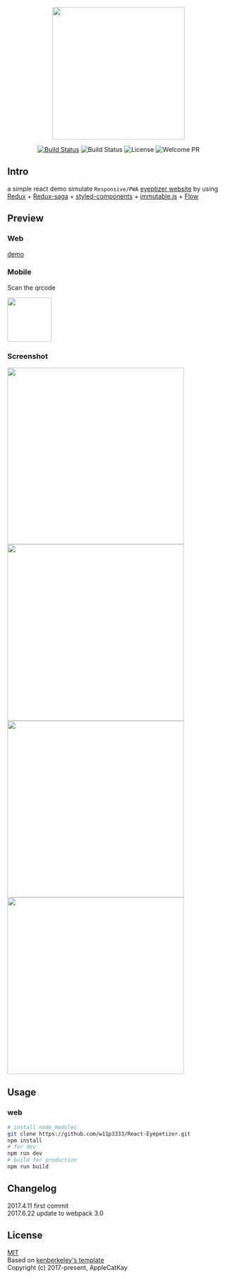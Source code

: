 
<p align="center">
<img width="300" src="http://upload-images.jianshu.io/upload_images/1449048-c24f9c7cc780da4b.png?imageMogr2/auto-orient/strip%7CimageView2/2/w/1240" />
</p>

<p align="center">
  <a href="https://circleci.com/gh/w11p3333/React-Eyepetizer/tree/master"><img src="https://circleci.com/gh/w11p3333/React-Eyepetizer.svg?style=shield&circle-token=:circle-token" alt="Build Status" /></a>
<!--   <a href="https://coveralls.io/github/w11p3333/React-Eyepetizer?branch=master"><img src="https://img.shields.io/coveralls/w11p3333/React-Eyepetizer/master.svg?style=flat" alt="Coverage" /></a> -->
  <img src="https://img.shields.io/github/stars/w11p3333/React-Eyepetizer.svg?style=social&label=Star" alt="Build Status">
  <img src="https://img.shields.io/packagist/l/doctrine/orm.svg" alt="License" />
  <img src="https://img.shields.io/badge/PRs-welcome-brightgreen.svg" alt="Welcome PR" />
  <br>
</p>

## Intro

a simple react demo simulate `Responsive/PWA` [eyeptizer website](http://www.kaiyanapp.com/) by using [Redux](https://github.com/reactjs/redux) + [Redux-saga](https://github.com/redux-saga/redux-saga) + [styled-components](https://github.com/styled-components/styled-components) + [immutable.js](https://github.com/facebook/immutable-js) + [Flow](https://github.com/facebook/flow)

## Preview

### Web

[demo](https://luliangxiao.com/eyepetizer/)

### Mobile

Scan the qrcode

<img src="https://qr.api.cli.im/qr?data=https%253A%252F%252Fw11p3333.github.io%252FReact-Eyepetizer%252Fexample&level=H&transparent=false&bgcolor=%23ffffff&forecolor=%23000000&blockpixel=12&marginblock=1&logourl=&size=280&kid=cliim&key=70c29e07411386aadce073e29209d542" style="width: 100px;"/>

### Screenshot

<img width="400" src="http://upload-images.jianshu.io/upload_images/1449048-e54ea62a0cb73658.png?imageMogr2/auto-orient/strip%7CimageView2/2/w/1240" />
<img width="400" src="http://upload-images.jianshu.io/upload_images/1449048-3ed8d1c3cf147c4b.png?imageMogr2/auto-orient/strip%7CimageView2/2/w/1240" />
<img width="400" src="http://upload-images.jianshu.io/upload_images/1449048-08bdd45d152c509a.png?imageMogr2/auto-orient/strip%7CimageView2/2/w/1240" />
<img width="400" src="http://upload-images.jianshu.io/upload_images/1449048-9f1ca145f08fa2ad.png?imageMogr2/auto-orient/strip%7CimageView2/2/w/1240" />

## Usage

### web

```bash
# install node_modules
git clone https://github.com/w11p3333/React-Eyepetizer.git
npm install
# for dev
npm run dev
# build for production
npm run build
```

## Changelog

2017.4.11 first commit  
2017.6.22 update to webpack 3.0

## License

[MIT](http://opensource.org/licenses/MIT)  
Based on [kenberkeley's template](https://github.com/kenberkeley/react-demo)  
Copyright (c) 2017-present, AppleCatKay

